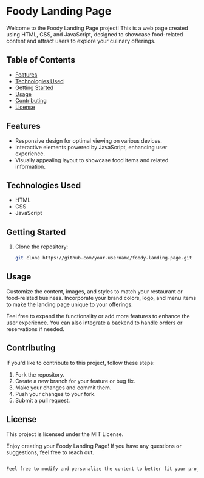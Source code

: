 # Foody Landing Page

Welcome to the Foody Landing Page project! This is a web page created using HTML, CSS, and JavaScript, designed to showcase food-related content and attract users to explore your culinary offerings.

## Table of Contents

- [Features](#features)
- [Technologies Used](#technologies-used)
- [Getting Started](#getting-started)
- [Usage](#usage)
- [Contributing](#contributing)
- [License](#license)

## Features

- Responsive design for optimal viewing on various devices.
- Interactive elements powered by JavaScript, enhancing user experience.
- Visually appealing layout to showcase food items and related information.

## Technologies Used

- HTML
- CSS
- JavaScript

## Getting Started

1. Clone the repository:

   ```bash
   git clone https://github.com/your-username/foody-landing-page.git
    ```

## Usage
Customize the content, images, and styles to match your restaurant or food-related business. Incorporate your brand colors, logo, and menu items to make the landing page unique to your offerings.

Feel free to expand the functionality or add more features to enhance the user experience. You can also integrate a backend to handle orders or reservations if needed.

## Contributing 
If you'd like to contribute to this project, follow these steps:

1. Fork the repository.
2. Create a new branch for your feature or bug fix.
3. Make your changes and commit them.
4. Push your changes to your fork.
5. Submit a pull request.

## License 
This project is licensed under the MIT License.

Enjoy creating your Foody Landing Page! If you have any questions or suggestions, feel free to reach out.

```bash

Feel free to modify and personalize the content to better fit your project and its specific details.
```













